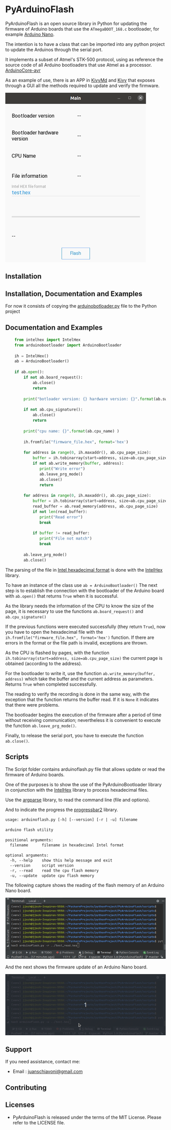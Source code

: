 PyArduinoFlash
====


PyArduinoFlash is an open source library in Python for updating the firmware 
of Arduino boards that use the ``ATmegaBOOT_168.c`` bootloader, for example [Arduino Nano](https://store.arduino.cc/usa/arduino-nano).

The intention is to have a class that can be imported into any python project to update the Arduinos through the serial port.

It implements a subset of Atmel's STK-500 protocol, using as reference the source code of all Arduino bootloaders that use Atmel as a processor. 
[ArduinoCore-avr](https://github.com/arduino/ArduinoCore-avr/blob/master/bootloaders/atmega/ATmegaBOOT_168.c)

As an example of use, there is an APP in [KivyMd](https://gitlab.com/kivymd/KivyMD) and [Kivy](http://kivy.org) that exposes through a GUI all the methods required to update and verify the firmware.

![](images/arduino_kivy.gif)

Installation
------------
Installation, Documentation and Examples
----------------------------------------
For now it consists of copying the [arduinobotloader.py](https://github.com/jjsch-dev/PyArduinoFlash/blob/master/arduinobootloader.py) file to the Python project

Documentation and Examples
----------------------------------------
```python
    from intelhex import IntelHex
    from arduinobootloader import ArduinoBootloader

    ih = IntelHex()
    ab = ArduinoBootloader()

    if ab.open():
        if not ab.board_request():
            ab.close()
            return 
        
        print("botloader version: {} hardware version: {}".format(ab.sw_version, ab.hw_version))
  
        if not ab.cpu_signature():
            ab.close()
            return
        
        print("cpu name: {}".format(ab.cpu_name) )
        
        ih.fromfile("firmware_file.hex", format='hex')
        
        for address in range(0, ih.maxaddr(), ab.cpu_page_size):
            buffer = ih.tobinarray(start=address, size=ab.cpu_page_size)
            if not ab.write_memory(buffer, address):
               print("Write error") 
               ab.leave_prg_mode()
               ab.close()
               return
        
        for address in range(0, ih.maxaddr(), ab.cpu_page_size):
            buffer = ih.tobinarray(start=address, size=ab.cpu_page_size)
            read_buffer = ab.read_memory(address, ab.cpu_page_size)
            if not len(read_buffer):
               print("Read error") 
               break
               
            if buffer != read_buffer:
               print("File not match")
               break
        
        ab.leave_prg_mode()
        ab.close()
```
The parsing of the file in [Intel hexadecimal format](https://en.wikipedia.org/wiki/Intel_HEX) is done with the [IntelHex](https://github.com/python-intelhex/intelhex) library.

To have an instance of the class use ``ab = ArduinoBootloader()``
The next step is to establish the connection with the bootloader of the Arduino board with ``ab.open()`` that returns ``True`` when it is successful.

As the library needs the information of the CPU to know the size of the page, it is necessary to use the functions ``ab.board_request()`` and ``ab.cpu_signature()``

If the previous functions were executed successfully (they return ``True``), now you have to open the hexadecimal file with the ``ih.fromfile("firmware_file.hex", format='hex')`` function. If there are errors in the format or the file path is invalid, exceptions are thrown.

As the CPU is flashed by pages, with the function ``ih.tobinarray(start=address, size=ab.cpu_page_size)`` the current page is obtained (according to the address).

For the bootloader to write it, use the function ``ab.write_memory(buffer, address)`` which take the buffer and the current address as parameters. Returns ``True`` when completed successfully.

The reading to verify the recording is done in the same way, with the exception that the function returns the buffer read. If it is ``None`` it indicates that there were problems.

The bootloader begins the execution of the firmware after a period of time without receiving communication; nevertheless it is convenient to execute the function ``ab.leave_prg_mode()``.

Finally, to release the serial port, you have to execute the function ``ab.close()``.

Scripts
-------
The Script folder contains arduinoflash.py file that allows update or read the firmware of Arduino boards.

One of the purposes is to show the use of the PyArduinoBootloader library in conjunction with the [IntelHex](https://github.com/python-intelhex/intelhex) library to process hexadecimal files.

Use the [argparse](https://docs.python.org/3/library/argparse.html#module-argparse) library, to read the command line (file and options). 

And to indicate the progress the [progressbar2](https://pypi.org/project/progressbar2/) library.

```shell script: usage: arduinoflash.py [-h] [--version] [-r | -u] filename
usage: arduinoflash.py [-h] [--version] [-r | -u] filename

arduino flash utility

positional arguments:
  filename      filename in hexadecimal Intel format

optional arguments:
  -h, --help    show this help message and exit
  --version     script version
  -r, --read    read the cpu flash memory
  -u, --update  update cpu flash memory
```
The following capture shows the reading of the flash memory of an Arduino Nano board.

![](images/arduinoflash_read.gif)

And the next shows the firmware update of an Arduino Nano board.

![](images/arduinoflash_update.gif)

Support
-------

If you need assistance, contact me:

* Email      : juanschiavoni@gmail.com


Contributing
------------


Licenses
--------

- PyArduinoFlash is released under the terms of the MIT License. Please refer to the
  LICENSE file.


